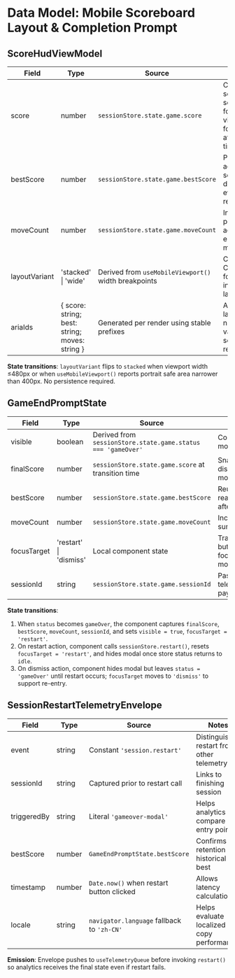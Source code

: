 # Data Model: Mobile Scoreboard Layout & Completion Prompt

## ScoreHudViewModel
| Field | Type | Source | Notes |
|-------|------|--------|-------|
| score | number | `sessionStore.state.game.score` | Current session score formatted via shared formatter at render time |
| bestScore | number | `sessionStore.state.game.bestScore` | Persists across sessions; displayed even after restart |
| moveCount | number | `sessionStore.state.game.moveCount` | Increments per accepted engine move |
| layoutVariant | 'stacked' \| 'wide' | Derived from `useMobileViewport()` width breakpoints | Controls CSS class for grid vs. inline layout |
| ariaIds | { score: string; best: string; moves: string } | Generated per render using stable prefixes | Associates labels with numeric values for screen readers |

**State transitions**: `layoutVariant` flips to `stacked` when viewport width ≤480px or when `useMobileViewport()` reports portrait safe area narrower than 400px. No persistence required.

## GameEndPromptState
| Field | Type | Source | Notes |
|-------|------|--------|-------|
| visible | boolean | Derived from `sessionStore.state.game.status === 'gameOver'` | Controls modal mount/unmount |
| finalScore | number | `sessionStore.state.game.score` at transition time | Snapshot displayed in modal body |
| bestScore | number | `sessionStore.state.game.bestScore` | Reused to reassure player after restart |
| moveCount | number | `sessionStore.state.game.moveCount` | Included in summary copy |
| focusTarget | 'restart' \| 'dismiss' | Local component state | Tracks which button received focus when modal opened |
| sessionId | string | `sessionStore.state.game.sessionId` | Passed to telemetry payload |

**State transitions**:
1. When `status` becomes `gameOver`, the component captures `finalScore`, `bestScore`, `moveCount`, `sessionId`, and sets `visible = true`, `focusTarget = 'restart'`.
2. On restart action, component calls `sessionStore.restart()`, resets `focusTarget = 'restart'`, and hides modal once store status returns to `idle`.
3. On dismiss action, component hides modal but leaves `status = 'gameOver'` until restart occurs; `focusTarget` moves to `'dismiss'` to support re-entry.

## SessionRestartTelemetryEnvelope
| Field | Type | Source | Notes |
|-------|------|--------|-------|
| event | string | Constant `'session.restart'` | Distinguishes restart from other telemetry |
| sessionId | string | Captured prior to restart call | Links to finishing session |
| triggeredBy | string | Literal `'gameover-modal'` | Helps analytics compare entry points |
| bestScore | number | `GameEndPromptState.bestScore` | Confirms retention of historical best |
| timestamp | number | `Date.now()` when restart button clicked | Allows latency calculations |
| locale | string | `navigator.language` fallback to `'zh-CN'` | Helps evaluate localized copy performance |

**Emission**: Envelope pushes to `useTelemetryQueue` before invoking `restart()` so analytics receives the final state even if restart fails.
